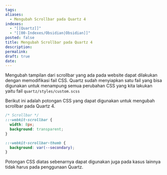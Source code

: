 ```yaml
---
tags: 
aliases:
  - Mengubah Scrollbar pada Quartz 4
indexes:
  - "[[Quartz]]"
  - "[[00-Indexes/Obsidian|Obsidian]]"
posted: false
title: Mengubah Scrollbar pada Quartz 4
description: 
permalink: 
draft: true
date:
---
```

Mengubah tampilan dari scrollbar yang ada pada website dapat dilakukan dengan memodifikasi fail CSS. Quartz sudah menyiapkan satu fail yang bisa digunakan untuk menampung semua perubahan CSS yang kita lakukan yaitu fail `quartz/styles/custom.scss`

Berikut ini adalah potongan CSS yang dapat digunakan untuk mengubah scrollbar pada Quartz 4.
```css
/* Scrollbar */
::-webkit-scrollbar {
  width: 8px;
  background: transparent;
}

::-webkit-scrollbar-thumb {
  background: var(--secondary);
}
```

Potongan CSS diatas sebenarnya dapat digunakan juga pada kasus lainnya tidak harus pada penggunaan Quartz. 